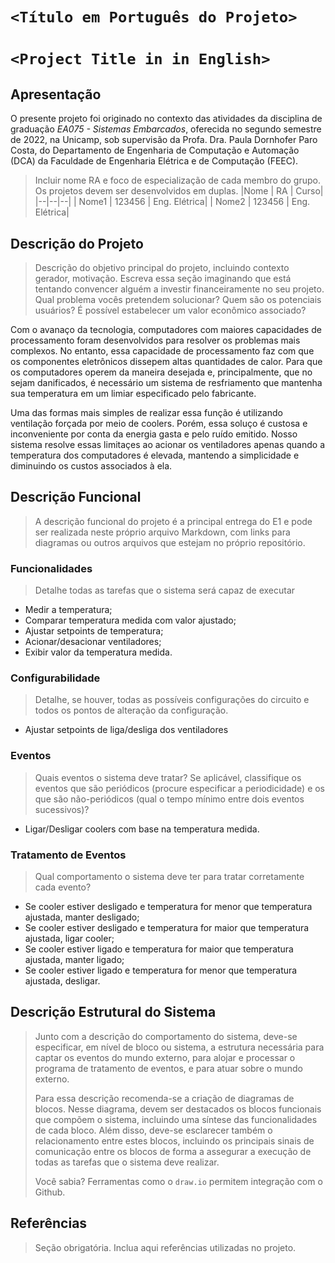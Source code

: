 # `<Título em Português do Projeto>`
# `<Project Title in in English>`

## Apresentação

O presente projeto foi originado no contexto das atividades da disciplina de graduação *EA075 - Sistemas Embarcados*, 
oferecida no segundo semestre de 2022, na Unicamp, sob supervisão da Profa. Dra. Paula Dornhofer Paro Costa, do Departamento de Engenharia de Computação e Automação (DCA) da Faculdade de Engenharia Elétrica e de Computação (FEEC).

> Incluir nome RA e foco de especialização de cada membro do grupo. Os projetos devem ser desenvolvidos em duplas.
> |Nome  | RA | Curso|
> |--|--|--|
> | Nome1  | 123456  | Eng. Elétrica|
> | Nome2  | 123456  | Eng. Elétrica|


## Descrição do Projeto
> Descrição do objetivo principal do projeto, incluindo contexto gerador, motivação.
> Escreva essa seção imaginando que está tentando convencer alguém a investir financeiramente no seu projeto.
> Qual problema vocês pretendem solucionar?
> Quem são os potenciais usuários?
> É possível estabelecer um valor econômico associado?

Com o avanaço da tecnologia, computadores com maiores capacidades de processamento foram desenvolvidos para resolver os problemas mais complexos. No entanto, essa capacidade de processamento faz com que os componentes eletrônicos dissepem altas quantidades de calor. Para que os computadores operem da maneira desejada e, principalmente, que no sejam danificados, é necessário um sistema de resfriamento que mantenha sua temperatura em um limiar especificado pelo fabricante. 

Uma das formas mais simples de realizar essa função é utilizando ventilação forçada por meio de coolers. Porém, essa soluço é custosa e inconveniente por conta da energia gasta e pelo ruído emitido. Nosso sistema resolve essas limitaçes ao acionar os ventiladores apenas quando a temperatura dos computadores é elevada, mantendo a simplicidade e diminuindo os custos associados à ela.    

## Descrição Funcional
> A descrição funcional do projeto é a principal entrega do E1 e pode ser realizada neste próprio arquivo Markdown,
> com links para diagramas ou outros arquivos que estejam no próprio repositório.

### Funcionalidades
> Detalhe todas as tarefas que o sistema será capaz de executar

- Medir a temperatura;
- Comparar temperatura medida com valor ajustado;
- Ajustar setpoints de temperatura;
- Acionar/desacionar ventiladores;
- Exibir valor da temperatura medida.

### Configurabilidade
> Detalhe, se houver, todas as possíveis configurações do circuito e todos os pontos de alteração da configuração.

- Ajustar setpoints de liga/desliga dos ventiladores

### Eventos
> Quais eventos o sistema deve tratar?
> Se aplicável, classifique os eventos que são periódicos (procure especificar a periodicidade) e os que são não-periódicos
> (qual o tempo mínimo entre dois eventos sucessivos)?

- Ligar/Desligar coolers com base na temperatura medida.

### Tratamento de Eventos
> Qual comportamento o sistema deve ter para tratar corretamente cada evento?

- Se cooler estiver desligado e temperatura for menor que temperatura ajustada, manter desligado;
- Se cooler estiver desligado e temperatura for maior que temperatura ajustada, ligar cooler;
- Se cooler estiver ligado e temperatura for maior que temperatura ajustada, manter ligado;
- Se cooler estiver ligado e temperatura for menor que temperatura ajustada, desligar.

## Descrição Estrutural do Sistema
> Junto com a descrição do comportamento do sistema, deve-se especificar, em nível de bloco ou sistema, a estrutura necessária 
> para captar os eventos do mundo externo, para alojar e processar o programa de tratamento de eventos, e para atuar sobre o mundo externo.
>
> Para essa descrição recomenda-se a criação de diagramas de blocos.
> Nesse diagrama, devem ser destacados os blocos funcionais que compõem o sistema, incluindo uma síntese das funcionalidades de cada bloco.
> Além disso, deve-se esclarecer também o relacionamento entre estes blocos, incluindo os principais sinais de comunicação entre
> os blocos de forma a assegurar a execução de todas as tarefas que o sistema deve realizar.
> 
> Você sabia? Ferramentas como o `draw.io` permitem integração com o Github.
> 

## Referências
> Seção obrigatória. Inclua aqui referências utilizadas no projeto.
